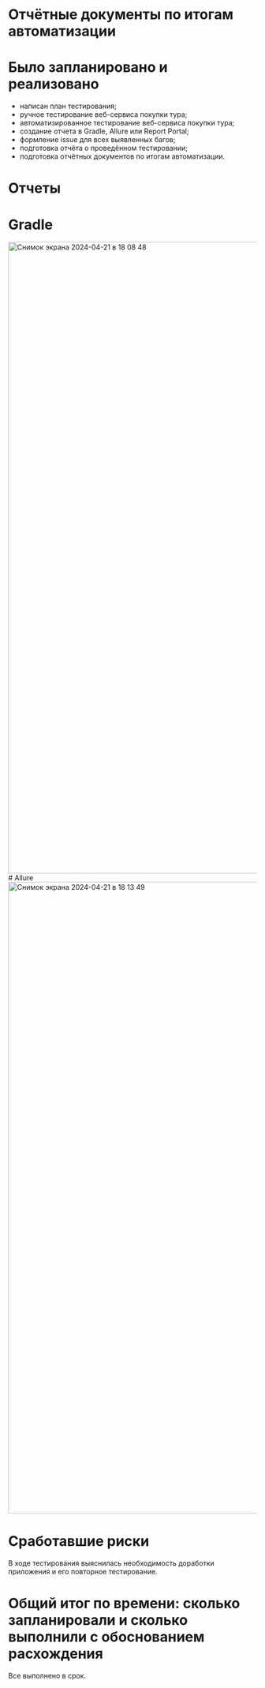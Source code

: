 # Отчётные документы по итогам автоматизации
# Было запланировано и реализовано
- написан план тестирования;
- ручное тестирование веб-сервиса покупки тура;
- автоматизированное тестирование веб-сервиса покупки тура;
- создание отчета в Gradle, Allure или Report Portal;
- формление issue для всех выявленных багов;
- подготовка отчёта о проведённом тестировании;
- подготовка отчётных документов по итогам автоматизации.
# Отчеты
# Gradle
<img width="1280" alt="Снимок экрана 2024-04-21 в 18 08 48" src="https://github.com/TaisiaKos/QADiploma2/assets/106245276/da40d6ce-3875-4e14-b57c-4f4218a407a6">
# Allure
<img width="1280" alt="Снимок экрана 2024-04-21 в 18 13 49" src="https://github.com/TaisiaKos/QADiploma2/assets/106245276/16ab0c97-e370-40a5-87e5-03698b148fba">

# Сработавшие риски
В ходе тестирования выяснилась необходимость доработки приложения и его повторное тестирование.
# Общий итог по времени: сколько запланировали и сколько выполнили с обоснованием расхождения
Все выполнено в срок.
